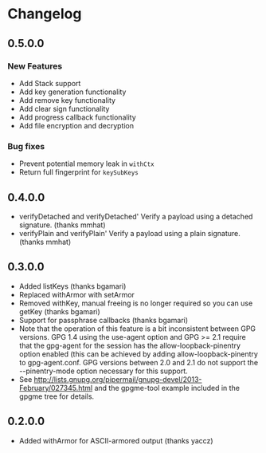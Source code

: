 # Changelog

## 0.5.0.0

### New Features

- Add Stack support
- Add key generation functionality
- Add remove key functionality
- Add clear sign functionality
- Add progress callback functionality
- Add file encryption and decryption

### Bug fixes

- Prevent potential memory leak in `withCtx`
- Return full fingerprint for `keySubKeys`

## 0.4.0.0
- verifyDetached and verifyDetached' Verify a payload using a detached signature. (thanks mmhat)
- verifyPlain and verifyPlain' Verify a payload using a plain signature. (thanks mmhat)

## 0.3.0.0
- Added listKeys (thanks bgamari)
- Replaced withArmor with setArmor
- Removed withKey, manual freeing is no longer required so you can use getKey (thanks bgamari)
- Support for passphrase callbacks (thanks bgamari)
 - Note that the operation of this feature is a bit inconsistent between GPG versions. GPG 1.4 using the use-agent option and GPG >= 2.1 require that the gpg-agent for the session has the allow-loopback-pinentry option enabled (this can be achieved by adding allow-loopback-pinentry to gpg-agent.conf. GPG versions between 2.0 and 2.1 do not support the --pinentry-mode option necessary for this support.
 - See http://lists.gnupg.org/pipermail/gnupg-devel/2013-February/027345.html and the gpgme-tool example included in the gpgme tree for details.

## 0.2.0.0
- Added withArmor for ASCII-armored output (thanks yaccz)
